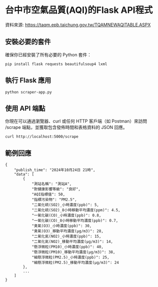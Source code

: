 # 台中市空氣品質(AQI)的Flask API程式
資料來源: https://taqm.epb.taichung.gov.tw/TQAMNEWAQITABLE.ASPX

## 安裝必要的套件
確保你已經安裝了所有必要的 Python 套件：
```
pip install flask requests beautifulsoup4 lxml
```
## 執行 Flask 應用
```
python scraper-app.py
```
## 使用 API 端點
你現在可以通過瀏覽器、curl 或任何 HTTP 客戶端（如 Postman）來訪問 /scrape 端點，並獲取包含發佈時間和表格資料的 JSON 回應。
```
curl http://localhost:5000/scrape
```
## 範例回應
```
{
    "publish_time": "2024年10月24日 21時",
    "data": [
        {
            "測站名稱": "測站A",
            "對健康影響等級": "良好",
            "AQI指標值": 50,
            "指標污染物": "PM2.5",
            "二氧化硫(SO2)_小時濃度(ppb)": 5,
            "二氧化硫(SO2)_8小時移動平均濃度(ppm)": 4.5,
            "一氧化碳(CO)_小時濃度(ppb)": 0.8,
            "一氧化碳(CO)_8小時移動平均濃度(ppb)": 0.7,
            "臭氧(O3)_小時濃度(ppb)": 30,
            "臭氧(O3)_移動平均濃度(μg/m3)": 28,
            "二氧化氮(NO2)_小時濃度(ppb)": 15,
            "二氧化氮(NO2)_移動平均濃度(μg/m3)": 14,
            "懸浮微粒(PM10)_小時濃度(ppb)": 40,
            "懸浮微粒(PM10)_移動平均濃度(μg/m3)": 38,
            "細懸浮微粒(PM2.5)_小時濃度(ppb)": 25,
            "細懸浮微粒(PM2.5)_移動平均濃度(μg/m3)": 24
        },
        ...
    ]
}
```
